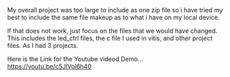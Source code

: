 My overall project was too large to include as one zip file so i have tried my best to include the same file makeup as to what i have on my local device.

If that does not work, just focus on the files that we would have changed. This includes the led_ctrl files, the c file I used in vitis, and other project files. As I had 3 projects.

Here is the Link for the Youtube videod Demo...
https://youtu.be/c5JlVol6h40
